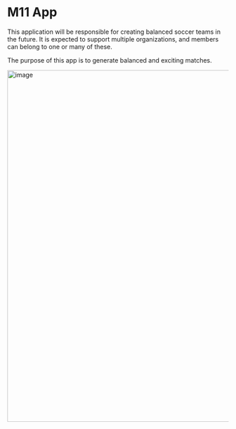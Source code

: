 # M11 App

This application will be responsible for creating balanced soccer teams in the future. It is expected to support multiple organizations, and members can belong to one or many of these.

The purpose of this app is to generate balanced and exciting matches.

<img width="800" alt="image" src="https://github.com/condef5/m11/assets/21107031/f7d87893-b198-4451-81aa-754e2ec5dd54">
